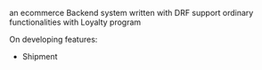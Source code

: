 an ecommerce Backend system written with DRF support ordinary functionalities with Loyalty program


On developing features:
- Shipment
